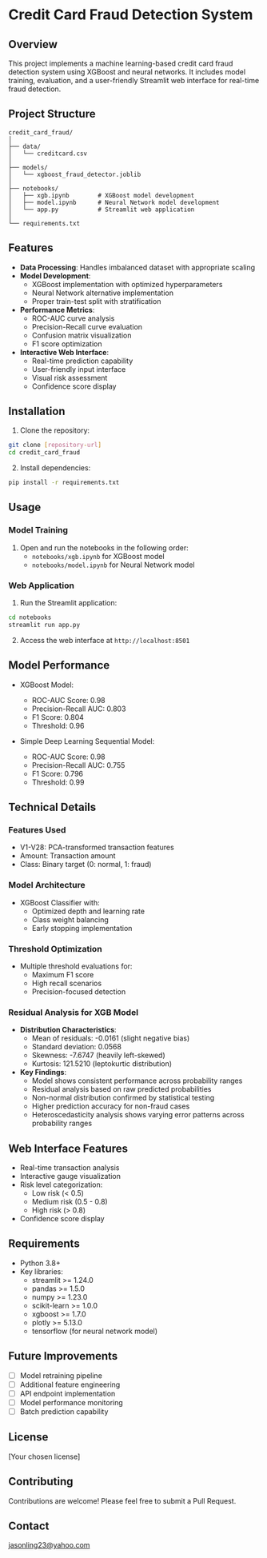 # Credit Card Fraud Detection System

## Overview
This project implements a machine learning-based credit card fraud detection system using XGBoost and neural networks. It includes model training, evaluation, and a user-friendly Streamlit web interface for real-time fraud detection.

## Project Structure
```
credit_card_fraud/
│
├── data/
│   └── creditcard.csv
│
├── models/
│   └── xgboost_fraud_detector.joblib
│
├── notebooks/
│   ├── xgb.ipynb        # XGBoost model development
│   ├── model.ipynb      # Neural Network model development
│   └── app.py           # Streamlit web application
│
└── requirements.txt
```

## Features
- **Data Processing**: Handles imbalanced dataset with appropriate scaling
- **Model Development**:
  - XGBoost implementation with optimized hyperparameters
  - Neural Network alternative implementation
  - Proper train-test split with stratification
- **Performance Metrics**:
  - ROC-AUC curve analysis
  - Precision-Recall curve evaluation
  - Confusion matrix visualization
  - F1 score optimization
- **Interactive Web Interface**:
  - Real-time prediction capability
  - User-friendly input interface
  - Visual risk assessment
  - Confidence score display

## Installation

1. Clone the repository:
```bash
git clone [repository-url]
cd credit_card_fraud
```

2. Install dependencies:
```bash
pip install -r requirements.txt
```

## Usage

### Model Training
1. Open and run the notebooks in the following order:
   - `notebooks/xgb.ipynb` for XGBoost model
   - `notebooks/model.ipynb` for Neural Network model

### Web Application
1. Run the Streamlit application:
```bash
cd notebooks
streamlit run app.py
```

2. Access the web interface at `http://localhost:8501`

## Model Performance
- XGBoost Model:
  - ROC-AUC Score: 0.98
  - Precision-Recall AUC: 0.803
  - F1 Score: 0.804
  - Threshold: 0.96

- Simple Deep Learning Sequential Model:
  - ROC-AUC Score: 0.98
  - Precision-Recall AUC: 0.755
  - F1 Score: 0.796
  - Threshold: 0.99

## Technical Details

### Features Used
- V1-V28: PCA-transformed transaction features
- Amount: Transaction amount
- Class: Binary target (0: normal, 1: fraud)

### Model Architecture
- XGBoost Classifier with:
  - Optimized depth and learning rate
  - Class weight balancing
  - Early stopping implementation

### Threshold Optimization
- Multiple threshold evaluations for:
  - Maximum F1 score
  - High recall scenarios
  - Precision-focused detection

### Residual Analysis for XGB Model
- **Distribution Characteristics**:
  - Mean of residuals: -0.0161 (slight negative bias)
  - Standard deviation: 0.0568
  - Skewness: -7.6747 (heavily left-skewed)
  - Kurtosis: 121.5210 (leptokurtic distribution)
- **Key Findings**:
  - Model shows consistent performance across probability ranges
  - Residual analysis based on raw predicted probabilities
  - Non-normal distribution confirmed by statistical testing
  - Higher prediction accuracy for non-fraud cases
  - Heteroscedasticity analysis shows varying error patterns across probability ranges

## Web Interface Features
- Real-time transaction analysis
- Interactive gauge visualization
- Risk level categorization:
  - Low risk (< 0.5)
  - Medium risk (0.5 - 0.8)
  - High risk (> 0.8)
- Confidence score display

## Requirements
- Python 3.8+
- Key libraries:
  - streamlit >= 1.24.0
  - pandas >= 1.5.0
  - numpy >= 1.23.0
  - scikit-learn >= 1.0.0
  - xgboost >= 1.7.0
  - plotly >= 5.13.0
  - tensorflow (for neural network model)

## Future Improvements
- [ ] Model retraining pipeline
- [ ] Additional feature engineering
- [ ] API endpoint implementation
- [ ] Model performance monitoring
- [ ] Batch prediction capability

## License
[Your chosen license]

## Contributing
Contributions are welcome! Please feel free to submit a Pull Request.

## Contact
jasonling23@yahoo.com
